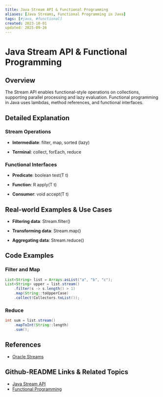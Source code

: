 ```yaml
---
title: Java Stream API & Functional Programming
aliases: [Java Streams, Functional Programming in Java]
tags: [#java, #functional]
created: 2023-10-01
updated: 2025-09-26
---
```


# Java Stream API & Functional Programming

## Overview

The Stream API enables functional-style operations on collections, supporting parallel processing and lazy evaluation. Functional programming in Java uses lambdas, method references, and functional interfaces.

## Detailed Explanation

### Stream Operations

- **Intermediate**: filter, map, sorted (lazy)

- **Terminal**: collect, forEach, reduce

### Functional Interfaces

- **Predicate**: boolean test(T t)

- **Function**: R apply(T t)

- **Consumer**: void accept(T t)

## Real-world Examples & Use Cases

- **Filtering data**: Stream.filter()

- **Transforming data**: Stream.map()

- **Aggregating data**: Stream.reduce()

## Code Examples

### Filter and Map
```java
List<String> list = Arrays.asList("a", "b", "c");
List<String> upper = list.stream()
    .filter(s -> s.length() > 1)
    .map(String::toUpperCase)
    .collect(Collectors.toList());
```

### Reduce
```java
int sum = list.stream()
    .mapToInt(String::length)
    .sum();
```

## References

- [Oracle Streams](https://docs.oracle.com/javase/tutorial/collections/streams/)

## Github-README Links & Related Topics

- [Java Stream API](java-stream-api/)
- [Functional Programming](functional-programming/)